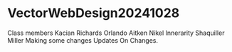 # VectorWebDesign20241028

Class members
Kacian Richards
Orlando Aitken
Nikel Innerarity
Shaquiller Miller
Making some changes
Updates On Changes.